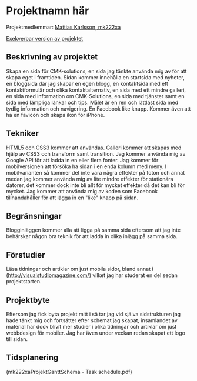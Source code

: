 
# Projektnamn här
Projektmedlemmar: 
[Mattias Karlsson, mk222xa](https://github.com/mk222xa/)

[Exekverbar version av projektet](https://github.com/mk222xa/ProjektskelettHT13)

## Beskrivning av projektet
Skapa en sida för CMK-solutions, en sida jag tänkte använda mig av för att skapa eget i framtiden. Sidan kommer innehålla en startsida med nyheter, en bloggsida där jag skapar en egen blogg, en kontaktsida med ett kontaktformulär och olika kontaktalternativ, en sida med ett mindre galleri, en sida med information om CMK-Solutions, en sida med tjänster samt en sida med lämpliga länkar och tips. Målet är en ren och lättläst sida med tydlig information och navigering. En Facebook like knapp. Kommer även att ha en favicon och skapa ikon för iPhone.

## Tekniker
HTML5 och CSS3 kommer att användas.  Galleri kommer att skapas med hjälp av CSS3 och transform samt transition. Jag kommer använda mig av Google API för att ladda in en eller flera fonter. Jag kommer för mobilversionen att försöka ha sidan i en enda kolumn med meny. I mobilvarianten så kommer det inte vara några effekter på foton och annat medan jag kommer använda mig av lite mindre effekter för stationära datorer, det kommer dock inte bli allt för mycket effekter då det kan bli för mycket. Jag kommer att använda mig av koden som Facebook tillhandahåller för att lägga in en "like" knapp på sidan.

## Begränsningar
Blogginläggen kommer alla att ligga på samma sida eftersom att jag inte behärskar någon bra teknik för att ladda in olika inlägg på samma sida.

## Förstudier
Läsa tidningar och artiklar om just mobila sidor, bland annat i (http://visualstudiomagazine.com/) vilket jag har studerat en del sedan projektstarten.

## Projektbyte
Eftersom jag fick byta projekt mitt i så tar jag vid själva sidstrukturen jag hade tänkt mig och fortsätter efter schemat jag skapat, insamlandet av material har dock blivit mer studier i olika tidningar och
artiklar om just webbdesign för mobiler. Jag har även under veckan redan skapat ett logo till sidan. 

## Tidsplanering
(mk222xaProjektGanttSchema - Task schedule.pdf)

